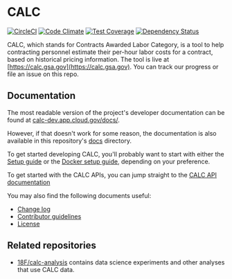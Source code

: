 # CALC

[![CircleCI](https://circleci.com/gh/18F/calc.svg?style=svg)](https://circleci.com/gh/18F/calc)
[![Code Climate](https://codeclimate.com/github/18F/calc/badges/gpa.svg)](https://codeclimate.com/github/18F/calc)
[![Test Coverage](https://codeclimate.com/github/18F/calc/badges/coverage.svg)](https://codeclimate.com/github/18F/calc/coverage)
[![Dependency Status](https://gemnasium.com/badges/github.com/18F/calc.svg)](https://gemnasium.com/github.com/18F/calc)

CALC, which stands for Contracts Awarded Labor Category, is a tool to help contracting personnel estimate their per-hour labor costs for a contract, based on historical pricing information. The tool is live at [https://calc.gsa.gov](https://calc.gsa.gov). You can track our progress or file an issue on this repo.

## Documentation

The most readable version of the project's developer documentation
can be found at
[calc-dev.app.cloud.gov/docs/](https://calc-dev.app.cloud.gov/docs/).

However, if that doesn't work for some reason, the documentation is
also available in this repository's [docs](docs/) directory.

To get started developing CALC, you'll probably want to start with either the
[Setup guide](docs/setup.md) or the [Docker setup guide](docs/docker.md),
depending on your preference. 

To get started with the CALC APIs, you can jump straight to the 
[CALC API documentation](https://calc-dev.app.cloud.gov/api/docs/)

You may also find the following documents useful:

* [Change log](CHANGELOG.md)
* [Contributor guidelines](CONTRIBUTING.md)
* [License](LICENSE.md)

## Related repositories

* [18F/calc-analysis](https://github.com/18F/calc-analysis) contains
  data science experiments and other analyses that use CALC
  data.

